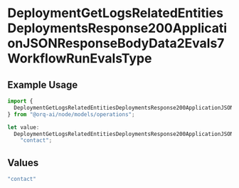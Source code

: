 # DeploymentGetLogsRelatedEntitiesDeploymentsResponse200ApplicationJSONResponseBodyData2Evals7WorkflowRunEvalsType

## Example Usage

```typescript
import {
  DeploymentGetLogsRelatedEntitiesDeploymentsResponse200ApplicationJSONResponseBodyData2Evals7WorkflowRunEvalsType,
} from "@orq-ai/node/models/operations";

let value:
  DeploymentGetLogsRelatedEntitiesDeploymentsResponse200ApplicationJSONResponseBodyData2Evals7WorkflowRunEvalsType =
    "contact";
```

## Values

```typescript
"contact"
```